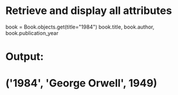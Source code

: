# Retrieve and display all attributes
book = Book.objects.get(title="1984")
book.title, book.author, book.publication_year

# Output:
# ('1984', 'George Orwell', 1949)
